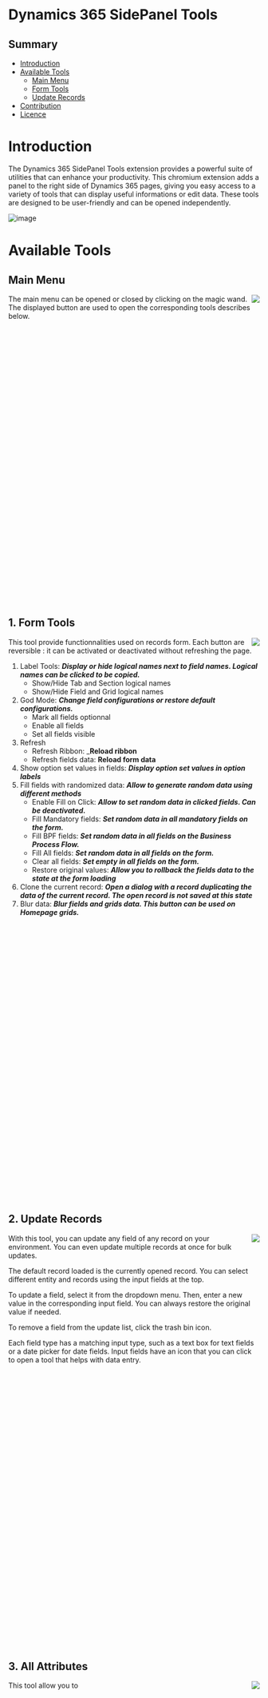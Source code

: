 
Dynamics 365 SidePanel Tools
============================

## Summary

- [Introduction](#introduction)
- [Available Tools](#available-tools)
    - [Main Menu](#main-menu)
    - [Form Tools](#1-form-tools)
    - [Update Records](#2-update-records)
- [Contribution](#contribution)
- [Licence](#licence)

# Introduction

The Dynamics 365 SidePanel Tools extension provides a powerful suite of utilities that can enhance your productivity. This chromium extension adds a panel to the right side of Dynamics 365 pages, giving you easy access to a variety of tools that can display useful informations or edit data. These tools are designed to be user-friendly and can be opened independently.

![image](screenshots/jpg/0.OverallView.jpg)

# Available Tools


## Main Menu

<img align="right" src="screenshots/jpg/0.MainMenu.jpg">

The main menu can be opened or closed by clicking on the magic wand. The displayed button are used to open the corresponding tools describes below.

<img height="550px" width="10px" src="screenshots/jpg/0.MainMenu.jpg">



## 1\. Form Tools

<img align="right" src="screenshots/jpg/1.FormTools.jpg">

This tool provide functionnalities used on records form. Each button are reversible : it can be activated or deactivated without refreshing the page.

1. Label Tools: ___Display or hide logical names next to field names. Logical names can be clicked to be copied.___
   * Show/Hide Tab and Section logical names
   * Show/Hide Field and Grid logical names
2. God Mode: ___Change field configurations or restore default configurations.___
   * Mark all fields optionnal
   * Enable all fields
   * Set all fields visible
3. Refresh
   * Refresh Ribbon: ___Reload ribbon__
   * Refresh fields data: __Reload form data__
4. Show option set values in fields: ___Display option set values in option labels___
5. Fill fields with randomized data: ___Allow to generate random data using different methods___
   * Enable Fill on Click: ___Allow to set random data in clicked fields. Can be deactivated.___
   * Fill Mandatory fields: ___Set random data in all mandatory fields on the form.___
   * Fill BPF fields: ___Set random data in all fields on the Business Process Flow.___
   * Fill All fields: ___Set random data in all fields on the form.___
   * Clear all fields: ___Set empty in all fields on the form.___
   * Restore original values: ___Allow you to rollback the fields data to the state at the form loading___
7. Clone the current record: ___Open a dialog with a record duplicating the data of the current record. The open record is not saved at this state___
8. Blur data: ___Blur fields and grids data. This button can be used on Homepage grids.___

<img height="550px" width="10px" src="screenshots/jpg/1.FormTools.jpg">



## 2\. Update Records

<img align="right" src="screenshots/jpg/2.UpdateRecords.jpg">

With this tool, you can update any field of any record on your environment. You can even update multiple records at once for bulk updates.

The default record loaded is the currently opened record. You can select different entity and records using the input fields at the top.

To update a field, select it from the dropdown menu. Then, enter a new value in the corresponding input field. You can always restore the original value if needed.

To remove a field from the update list, click the trash bin icon.

Each field type has a matching input type, such as a text box for text fields or a date picker for date fields. Input fields have an icon that you can click to open a tool that helps with data entry.

<img height="550px" width="10px" src="screenshots/jpg/2.UpdateRecords.jpg">



## 3\. All Attributes

<img align="right" src="screenshots/jpg/3.AllAttributes.jpg">

This tool allow you to 

<img height="550px" width="10px" src="screenshots/jpg/3.AllAttributes.jpg">
